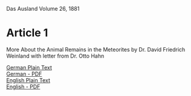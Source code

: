 Das Ausland Volume 26, 1881

# Article 1

More About the Animal Remains in the Meteorites by Dr. David Friedrich Weinland with letter from Dr. Otto Hahn

[German Plain Text](1/full-text-german.md)  
[German - PDF](https://cdn.solaranamnesis.com/DasAusland/1881/26/1/Weiteres-über-die-Tierreste-in-Meteoriten.pdf)  
[English Plain Text](1/full-text-english.md)  
[English - PDF](https://cdn.solaranamnesis.com/DasAusland/1881/26/1/More-About-the-Animal-Remains-in-the-Meteorites.pdf)  
